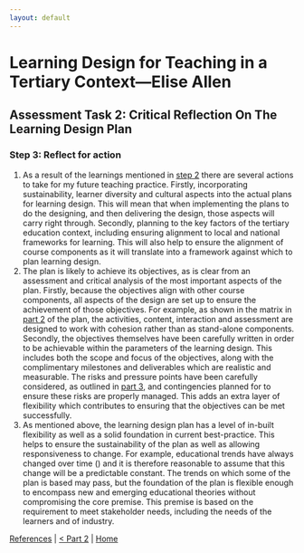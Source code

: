 ```yaml
---
layout: default
---
```

# Learning Design for Teaching in a Tertiary Context—Elise Allen
## Assessment Task 2: Critical Reflection On The Learning Design Plan

### Step 3: Reflect for action
1. As a result of the learnings mentioned in [step 2](critical-reflection-step-2.md) there are several actions to take for my future teaching practice. Firstly, incorporating sustainability, learner diversity and cultural aspects into the actual plans for learning design. This will mean that when implementing the plans to do the designing, and then delivering the design, those aspects will carry right through. Secondly, planning to the key factors of the tertiary education context, including ensuring alignment to local and national frameworks for learning. This will also help to ensure the alignment of course components as it will translate into a framework against which to plan learning design.
2. The plan is likely to achieve its objectives, as is clear from an assessment and critical analysis of the most important aspects of the plan. Firstly, because the objectives align with other course components, all aspects of the design are set up to ensure the achievement of those objectives. For example, as shown in the matrix in [part 2](learning-design-plan-2.md) of the plan, the activities, content, interaction and assessment are designed to work with cohesion rather than as stand-alone components. Secondly, the objectives themselves have been carefully written in order to be achievable within the parameters of the learning design. This includes both the scope and focus of the objectives, along with the complimentary milestones and deliverables which are realistic and measurable. The risks and pressure points have been carefully considered, as outlined in [part 3](learning-design-plan-3.md), and contingencies planned for to ensure these risks are properly managed. This adds an extra layer of flexibility which contributes to ensuring that the objectives can be met successfully.
3. As mentioned above, the learning design plan has a level of in-built flexibility as well as a solid foundation in current best-practice. This helps to ensure the sustainability of the plan as well as allowing responsiveness to change. For example, educational trends have always changed over time () and it is therefore reasonable to assume that this change will be a predictable constant. The trends on which some of the plan is based may pass, but the foundation of the plan is flexible enough to encompass new and emerging educational theories without compromising the core premise. This premise is based on the requirement to meet stakeholder needs, including the needs of the learners and of industry.

[References](ref.html) | [< Part 2](critical-reflection-step-2.html) | [Home](index.html)
